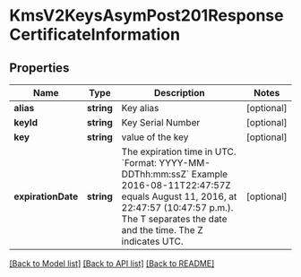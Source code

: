 # KmsV2KeysAsymPost201ResponseCertificateInformation

## Properties
Name | Type | Description | Notes
------------ | ------------- | ------------- | -------------
**alias** | **string** | Key alias | [optional] 
**keyId** | **string** | Key Serial Number | [optional] 
**key** | **string** | value of the key | [optional] 
**expirationDate** | **string** | The expiration time in UTC. &#x60;Format: YYYY-MM-DDThh:mm:ssZ&#x60;  Example 2016-08-11T22:47:57Z equals August 11, 2016, at 22:47:57 (10:47:57 p.m.). The T separates the date and the time. The Z indicates UTC. | [optional] 

[[Back to Model list]](../README.md#documentation-for-models) [[Back to API list]](../README.md#documentation-for-api-endpoints) [[Back to README]](../README.md)


